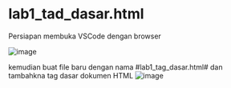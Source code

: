 # lab1_tad_dasar.html

Persiapan membuka VSCode dengan browser

![image](https://github.com/tiaraputriiiiii/lab1_tad_dasar.html/assets/115775237/75f46442-d235-41b5-b8dd-671c69ad1e20)

kemudian buat file baru dengan nama #lab1_tag_dasar.html# dan tambahkna tag dasar dokumen HTML
![image](https://github.com/tiaraputriiiiii/lab1_tad_dasar.html/assets/115775237/33f29761-ae81-4287-9f8d-9c5fa1fb433d)
